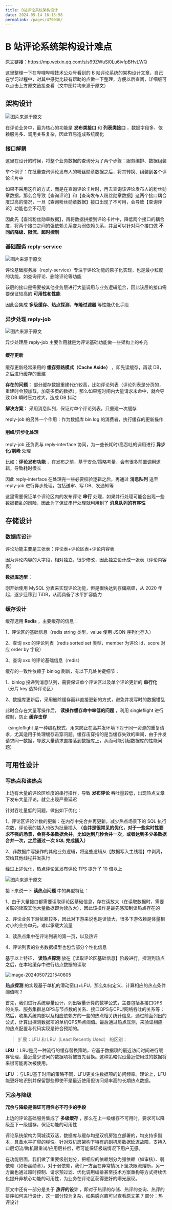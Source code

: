 ```yaml
---
title: B站评论系统架构设计
date: 2024-05-14 16:13:58
permalink: /pages/479036/
---
```

# B 站评论系统架构设计难点

原文链接：https://mp.weixin.qq.com/s/s99ZWuSi0Lu6ivfpBHvLWQ

这里整理一下在哔哩哔哩技术公众号看到的 B 站评论系统的架构设计文章，自己在学习过程中，对其中感觉比较有帮助的点做一下整理，方便以后查阅，详细版可以点击上方原文链接查看（文中图片均来源于原文）



## 架构设计

![图片来源于原文](https://11laile-note-img.oss-cn-beijing.aliyuncs.com/image-20240507210217913.png)



在评论业务中，最为核心的功能是 **发布类接口** 和 **列表类接口** ，数据字段多、依赖服务多、调用关系复杂，因此容易造成系统腐化



### 接口解耦

这里在设计的时候，将整个业务数据的查询分为了两个步骤：服务编排、数据组装

举个例子：在批量查询评论发布人的粉丝勋章数据之后，将其转换、组装到各个评论卡片中

如果不采用这样的方式，而是在查询评论卡片时，再去查询该评论发布人的粉丝勋章数据，那么会导致【查询评论】和【查询发布人粉丝勋章数据】这两个接口耦合度过高的情况，一旦【查询粉丝勋章数据】接口出现了不可用，会导致【查询评论】功能也会不可用

因此先【查询粉丝勋章数据】，再将数据拼接到评论卡片中，降低两个接口的耦合度，将两个接口之间的强依赖关系变为弱依赖关系，并且可以针对两个接口做 **不同的降级、限流、超时控制**



### 基础服务 reply-service

![图片来源于原文](https://11laile-note-img.oss-cn-beijing.aliyuncs.com/image-20240507211834709.png)

评论基础服务层（reply-service）专注于评论功能的原子化实现，也是最小粒度的功能，如查询评论、删除评论等功能

该层的接口是需要被其他业务层进行大量调用与业务逻辑组合，因此该层的接口需要保证较高的 **可用性和性能**

因此会集成 **多级缓存、热点探测、布隆过滤器** 等性能优化手段



### 异步处理 reply-job

![图片来源于原文](https://11laile-note-img.oss-cn-beijing.aliyuncs.com/image-20240507213032626.png)

异步处理层 reply-job 主要作用就是为评论基础功能做一些架构上的补充

#### 缓存更新

缓存更新经常采用的 **缓存旁路模式（Cache Aside）** ，即先读缓存，再读  DB，之后进行缓存的重建

**存在的问题：** 部分缓存数据重建代价较高，比如评论列表（评论列表是分页的，重建时会预加载，加载多页的数据），那么如果短时间内大量请求未命中，就会导致 DB 瞬时压力过大，造成 DB 抖动

**解决方案：** 采用消息队列，保证对单个评论列表，只重建一次缓存

reply-job 的另外一个作用：作为数据库 bin log 的消费者，执行缓存的更新操作



#### 削峰/异步化处理

reply-job 还负责与 reply-interface 协同，为一些长耗时/高吞吐的调用进行 **异步化/削峰** 处理

比如：**评论发布功能** ，在发布之前，基于安全/策略考量，会有很多前置调用逻辑，导致耗时很长

因此 reply-interface 在处理完一些必要校验逻辑之后，再通过 **消息队列** 送至 reply-job 进行异步处理，包括送审、写 DB、发通知等

这里需要保证单个评论区内的发布评论 **串行** 处理，如果并行处理可能会出现一些数据错乱的风险，因此为了保证串行处理就利用到了 **消息队列的有序性**



## 存储设计

### 数据库设计

评论功能主要是三张表：评论表+评论区表+评论内容表

因为评论内容的大字段，相对独立，很少修改，因此独立设计成一张表（评论内容表）

**数据库选型：**

刚开始使用 MySQL 分表来实现评论功能，但是很快达到存储瓶颈，从 2020 年起，逐步迁移到 TiDB，从而具备了水平扩容能力





### 缓存设计

缓存选用 **Redis** ，主要缓存的信息：

1、评论区的基础信息（redis string 类型，value 使用 JSON 序列化存入）

2、查询 xxx 的评论列表（redis sorted set 类型，member 为评论 id，score 对应 order by 字段）

3、查询 xxx 的评论基础信息（redis）



缓存的一致性依赖于 binlog 刷新，有以下几处关键细节：

1、binlog 投递到消息队列，需要保证单个评论区以及单个评论更新的 **串行化** （分片 key 选择评论区）

2、数据库更新后，采用删除缓存而非直接更新的方式，避免并发写时的数据错乱

此时会存在大量写操作后， **读操作缓存命中率低的问题** ，利用 singleflight 进行控制，防止 **缓存击穿**

（singleflight 是一种编程模式，用来防止在高并发环境下对于同一资源的重复请求，尤其适用于处理缓存击穿问题。缓存击穿指的是当缓存失效的瞬间，由于并发请求同一数据，导致大量请求直接落到数据库上，从而可能引起数据库的性能问题）



## 可用性设计

### 写热点和读热点

上边有大量的评论区维度的串行操作，导致 **发布评论** 吞吐量较低，出现热点文章下发布大量评论，就会出现严重延迟

针对吞吐量低的问题，做出如下优化：

1、评论区评论计数的更新：在内存中先合并再更新，减少热点场景下的 SQL 执行次数，评论表的插入也改为批量插入 **（合并是很常见的优化，对于一些实时性要求不强的场景，会将多条数据合并，比如达到几秒合并一次，或者达到多少条数据合并一次，之后通过一次 SQL 完成插入）**

2、非数据库写操作的其他业务逻辑，将这些逻辑从【数据写入主线程】中剥离，交给其他线程并发执行

经过上述优化，热点评论区发布评论 TPS 提升了 10 倍以上

![图片来源于原文](https://11laile-note-img.oss-cn-beijing.aliyuncs.com/image-20240507220810463.png)



接下来说一下 **读热点问题** 中的典型特征：

1、由于大量接口都需要读取评论区基础信息，存在读放大（在读取数据时，需要关联的读取其他大量数据即为读放大），因此该操作是最先感知到读热点存在的

2、评论业务下游依赖较多，因此对下游来说也是读放大，很多下游依赖是体量相对小的业务单元，难以承载大流量

3、读热点集中在评论列表的第一页，以及热评

4、评论列表的业务数据模型也包含部分个性化信息

基于以上特征， **读热点探测** 放在【读取评论区基础信息】阶段进行，探测到热点之后，在本地缓存中进行热点数据的读取

![image-20240507221540605](https://11laile-note-img.oss-cn-beijing.aliyuncs.com/image-20240507221540605.png)



**热点探测** 的实现基于单机的滑动窗口+LFU，那么如何定义、计算相应的热点条件阈值呢？

首先，我们进行系统容量设计，列出容量计算的数学公式，主要包括各接口QPS的关系、服务集群总QPS与节点数的关系、接口QPS与CPU/网络吞吐的关系等；然后，收集系统内部以及相应依赖方的一些的热点相关统计信息，通过前面列出的公式，计算出探测数据项的单机QPS热点阈值。最后通过热点压测，来验证相应的热点配置与代码实现是符合预期的。

> 扩展：LFU 和 LRU（Least Recently Used） 的区别：

**LRU** ：LRU是另一种流行的缓存替换策略，它基于数据项的最近访问时间进行缓存管理，最近最少访问的数据项将被首先替换。这种策略假设最近使用过的数据将来很可能再次被使用。

**LFU** ：与LRU基于时间的策略不同，LFU更关注数据项的访问频率。理论上，LFU能更好地识别并保留那些即使不是最近使用但访问频率高的长期热点数据。



### 冗余与降级

**冗余与降级是保证可用性必不可少的手段**

上边的评论基础服务集成了 **多级缓存** ，那么在上一级缓存不可用时，要求可以降级至下一级缓存，保证功能的可用性

评论系统架构为同城读双活，数据库与缓存均是双机房独立部署的，均支持多副本，具备水平扩容的弹性。针对双机房架构下特有的副机房数据延迟故障，支持入口层切流/跨机房重试/应用层补偿，尽可能保证极端情况下用户无感。

在功能层面，我们做了重要级别划分，把相应的依赖划分为强依赖（如审核）、弱依赖（如粉丝勋章）。对于弱依赖，我们一方面在异常情况下坚决限流熔断，另一方面也通过超时控制、请求预过滤、优化调用编排甚至技术方案重构等方式持续优化提升非核心功能的可用性，为业务在评论区获得更好的曝光展现。



原文中还有一部分是关于 **热评的设计** ，即对于热评的存储、热评的查询、热评的排序如何进行设计，这一部分较为复杂，如果感兴趣可以查看原文第 7 部分：热评设计

